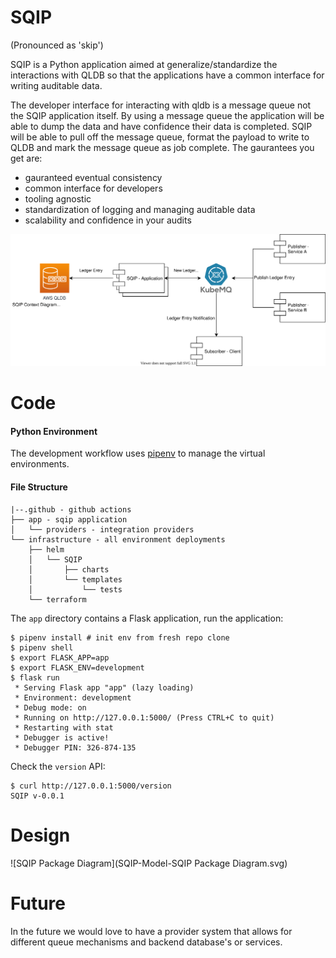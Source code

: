 # SQIP 
(Pronounced as 'skip')

SQIP is a Python application aimed at generalize/standardize the interactions with QLDB so that the applications have a common interface for writing auditable data.  

The developer interface for interacting with qldb is a message queue not the SQIP application itself.  By using a message queue the application will be able to dump the data and have confidence their data is completed.  SQIP will be able to pull off the message queue, format the payload to write to QLDB and mark the message queue as job complete.  The gaurantees you get are: 
- gauranteed eventual consistency
- common interface for developers
- tooling agnostic
- standardization of logging and managing auditable data
- scalability and confidence in your audits

![SQIP Architecture Diagram](SQIP-Architecture.svg)

# Code

#### Python Environment
The development workflow uses [pipenv](https://github.com/pypa/pipenv) to manage the virtual environments.  

#### File Structure
```
|--.github - github actions
├── app - sqip application
│   └── providers - integration providers
└── infrastructure - all environment deployments
    ├── helm 
    │   └── SQIP
    │       ├── charts
    │       └── templates
    │           └── tests
    └── terraform
```

The `app` directory contains a Flask application, run the application:

```
$ pipenv install # init env from fresh repo clone
$ pipenv shell
$ export FLASK_APP=app
$ export FLASK_ENV=development
$ flask run
 * Serving Flask app "app" (lazy loading)
 * Environment: development
 * Debug mode: on
 * Running on http://127.0.0.1:5000/ (Press CTRL+C to quit)
 * Restarting with stat
 * Debugger is active!
 * Debugger PIN: 326-874-135
```

Check the `version` API:

```
$ curl http://127.0.0.1:5000/version
SQIP v-0.0.1
```



# Design

![SQIP Package Diagram](SQIP-Model-SQIP Package Diagram.svg)

# Future

In the future we would love to have a provider system that allows for different queue mechanisms and backend database's or services.  